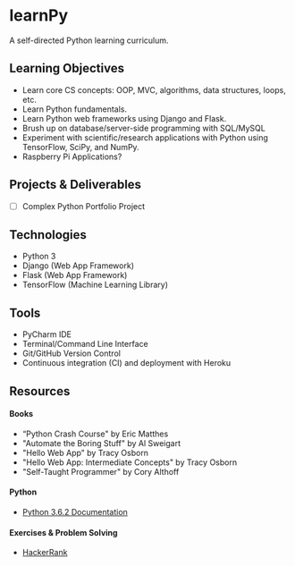 # learnPy 
A self-directed Python learning curriculum.

## Learning Objectives
- Learn core CS concepts: OOP, MVC, algorithms, data structures, loops, etc.
- Learn Python fundamentals.
- Learn Python web frameworks using Django and Flask.
- Brush up on database/server-side programming with SQL/MySQL
- Experiment with scientific/research applications with Python using TensorFlow, SciPy, and NumPy.
- Raspberry Pi Applications?

## Projects & Deliverables
- [ ] Complex Python Portfolio Project

## Technologies
- Python 3
- Django (Web App Framework)
- Flask (Web App Framework)
- TensorFlow (Machine Learning Library)

## Tools
- PyCharm IDE
- Terminal/Command Line Interface
- Git/GitHub Version Control
- Continuous integration (CI) and deployment with Heroku

## Resources
#### Books
- “Python Crash Course" by Eric Matthes
- "Automate the Boring Stuff" by Al Sweigart
- "Hello Web App" by Tracy Osborn
- "Hello Web App: Intermediate Concepts" by Tracy Osborn
- "Self-Taught Programmer" by Cory Althoff

#### Python
- [Python 3.6.2 Documentation](https://docs.python.org/3/)

#### Exercises & Problem Solving
- [HackerRank](https://www.hackerrank.com/domains/python/py-introduction)
